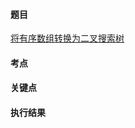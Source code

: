 #### 题目

[将有序数组转换为二叉搜索树](https://leetcode.cn/problems/convert-sorted-array-to-binary-search-tree/)

#### 考点


#### 关键点


#### 执行结果

